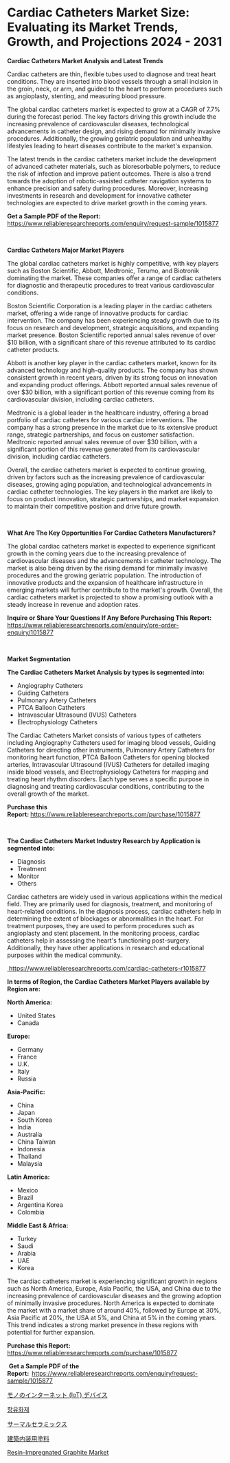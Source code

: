 <p><h1>Cardiac Catheters Market Size: Evaluating its Market Trends, Growth, and Projections 2024 - 2031</h1></p><p><strong>Cardiac Catheters Market Analysis and Latest Trends</strong></p>
<p><p>Cardiac catheters are thin, flexible tubes used to diagnose and treat heart conditions. They are inserted into blood vessels through a small incision in the groin, neck, or arm, and guided to the heart to perform procedures such as angioplasty, stenting, and measuring blood pressure.</p><p>The global cardiac catheters market is expected to grow at a CAGR of 7.7% during the forecast period. The key factors driving this growth include the increasing prevalence of cardiovascular diseases, technological advancements in catheter design, and rising demand for minimally invasive procedures. Additionally, the growing geriatric population and unhealthy lifestyles leading to heart diseases contribute to the market's expansion.</p><p>The latest trends in the cardiac catheters market include the development of advanced catheter materials, such as bioresorbable polymers, to reduce the risk of infection and improve patient outcomes. There is also a trend towards the adoption of robotic-assisted catheter navigation systems to enhance precision and safety during procedures. Moreover, increasing investments in research and development for innovative catheter technologies are expected to drive market growth in the coming years.</p></p>
<p><strong>Get a Sample PDF of the Report:&nbsp;</strong> <a href="https://www.reliableresearchreports.com/enquiry/request-sample/1015877">https://www.reliableresearchreports.com/enquiry/request-sample/1015877</a></p>
<p>&nbsp;</p>
<p><strong>Cardiac Catheters Major Market Players</strong></p>
<p><p>The global cardiac catheters market is highly competitive, with key players such as Boston Scientific, Abbott, Medtronic, Terumo, and Biotronik dominating the market. These companies offer a range of cardiac catheters for diagnostic and therapeutic procedures to treat various cardiovascular conditions.</p><p>Boston Scientific Corporation is a leading player in the cardiac catheters market, offering a wide range of innovative products for cardiac intervention. The company has been experiencing steady growth due to its focus on research and development, strategic acquisitions, and expanding market presence. Boston Scientific reported annual sales revenue of over $10 billion, with a significant share of this revenue attributed to its cardiac catheter products.</p><p>Abbott is another key player in the cardiac catheters market, known for its advanced technology and high-quality products. The company has shown consistent growth in recent years, driven by its strong focus on innovation and expanding product offerings. Abbott reported annual sales revenue of over $30 billion, with a significant portion of this revenue coming from its cardiovascular division, including cardiac catheters.</p><p>Medtronic is a global leader in the healthcare industry, offering a broad portfolio of cardiac catheters for various cardiac interventions. The company has a strong presence in the market due to its extensive product range, strategic partnerships, and focus on customer satisfaction. Medtronic reported annual sales revenue of over $30 billion, with a significant portion of this revenue generated from its cardiovascular division, including cardiac catheters.</p><p>Overall, the cardiac catheters market is expected to continue growing, driven by factors such as the increasing prevalence of cardiovascular diseases, growing aging population, and technological advancements in cardiac catheter technologies. The key players in the market are likely to focus on product innovation, strategic partnerships, and market expansion to maintain their competitive position and drive future growth.</p></p>
<p>&nbsp;</p>
<p><strong>What Are The Key Opportunities For Cardiac Catheters Manufacturers?</strong></p>
<p><p>The global cardiac catheters market is expected to experience significant growth in the coming years due to the increasing prevalence of cardiovascular diseases and the advancements in catheter technology. The market is also being driven by the rising demand for minimally invasive procedures and the growing geriatric population. The introduction of innovative products and the expansion of healthcare infrastructure in emerging markets will further contribute to the market's growth. Overall, the cardiac catheters market is projected to show a promising outlook with a steady increase in revenue and adoption rates.</p></p>
<p><strong>Inquire or Share Your Questions If Any Before Purchasing This Report:</strong> <a href="https://www.reliableresearchreports.com/enquiry/pre-order-enquiry/1015877">https://www.reliableresearchreports.com/enquiry/pre-order-enquiry/1015877</a></p>
<p>&nbsp;</p>
<p><strong>Market Segmentation</strong></p>
<p><strong>The Cardiac Catheters Market Analysis by types is segmented into:</strong></p>
<p><ul><li>Angiography Catheters</li><li>Guiding Catheters</li><li>Pulmonary Artery Catheters</li><li>PTCA Balloon Catheters</li><li>Intravascular Ultrasound (IVUS) Catheters</li><li>Electrophysiology Catheters</li></ul></p>
<p><p>The Cardiac Catheters Market consists of various types of catheters including Angiography Catheters used for imaging blood vessels, Guiding Catheters for directing other instruments, Pulmonary Artery Catheters for monitoring heart function, PTCA Balloon Catheters for opening blocked arteries, Intravascular Ultrasound (IVUS) Catheters for detailed imaging inside blood vessels, and Electrophysiology Catheters for mapping and treating heart rhythm disorders. Each type serves a specific purpose in diagnosing and treating cardiovascular conditions, contributing to the overall growth of the market.</p></p>
<p><strong>Purchase this Report:&nbsp;</strong><a href="https://www.reliableresearchreports.com/purchase/1015877">https://www.reliableresearchreports.com/purchase/1015877</a></p>
<p>&nbsp;</p>
<p><strong>The Cardiac Catheters Market Industry Research by Application is segmented into:</strong></p>
<p><ul><li>Diagnosis</li><li>Treatment</li><li>Monitor</li><li>Others</li></ul></p>
<p><p>Cardiac catheters are widely used in various applications within the medical field. They are primarily used for diagnosis, treatment, and monitoring of heart-related conditions. In the diagnosis process, cardiac catheters help in determining the extent of blockages or abnormalities in the heart. For treatment purposes, they are used to perform procedures such as angioplasty and stent placement. In the monitoring process, cardiac catheters help in assessing the heart's functioning post-surgery. Additionally, they have other applications in research and educational purposes within the medical community.</p></p>
<p><a href="https://www.reliableresearchreports.com/cardiac-catheters-r1015877">&nbsp;https://www.reliableresearchreports.com/cardiac-catheters-r1015877</a></p>
<p><strong>In terms of Region, the Cardiac Catheters Market Players available by Region are:</strong></p>
<p>
    <p> <strong> North America: </strong>
        <ul>
            <li>United States</li>
            <li>Canada</li>
        </ul>
        </p> 
    <p> <strong> Europe: </strong>
        <ul>
            <li>Germany</li>
            <li>France</li>
            <li>U.K.</li>
            <li>Italy</li>
            <li>Russia</li>
        </ul>
        </p> 
    <p> <strong> Asia-Pacific: </strong>
        <ul>
            <li>China</li>
            <li>Japan</li>
            <li>South Korea</li>
            <li>India</li>
            <li>Australia</li>
            <li>China Taiwan</li>
            <li>Indonesia</li>
            <li>Thailand</li>
            <li>Malaysia</li>
        </ul>
        </p> 
    <p> <strong> Latin America: </strong>
        <ul>
            <li>Mexico</li>
            <li>Brazil</li>
            <li>Argentina Korea</li>
            <li>Colombia</li>
        </ul>
        </p> 
    <p> <strong> Middle East & Africa: </strong>
        <ul>
            <li>Turkey</li>
            <li>Saudi</li>
            <li>Arabia</li>
            <li>UAE</li>
            <li>Korea</li>
        </ul>
    </p>
    </p>
<p><p>The cardiac catheters market is experiencing significant growth in regions such as North America, Europe, Asia Pacific, the USA, and China due to the increasing prevalence of cardiovascular diseases and the growing adoption of minimally invasive procedures. North America is expected to dominate the market with a market share of around 40%, followed by Europe at 30%, Asia Pacific at 20%, the USA at 5%, and China at 5% in the coming years. This trend indicates a strong market presence in these regions with potential for further expansion.</p></p>
<p><strong>Purchase this Report: </strong><a href="https://www.reliableresearchreports.com/purchase/1015877">https://www.reliableresearchreports.com/purchase/1015877</a></p>
<p>&nbsp;<strong>Get a Sample PDF of the Report:&nbsp;&nbsp;</strong><a href="https://www.reliableresearchreports.com/enquiry/request-sample/1015877">https://www.reliableresearchreports.com/enquiry/request-sample/1015877</a></p>
<p><strong></strong></p>
<p><p><a href="https://github.com/VinceMarvin1/Market-Research-Report-List-1/blob/main/614905351189.md">モノのインターネット (IoT) デバイス</a></p><p><a href="https://medium.com/@lucianmaluan2022/%EA%B7%A0%EC%A7%84%ED%99%94%EC%A0%9C-%EC%8B%9C%EC%9E%A5-%EA%B7%9C%EB%AA%A8-cagr-%EB%8F%99%ED%96%A5-2024-2030-b8fc6e4cff0e">항유화제</a></p><p><a href="https://medium.com/@kamdeall7845/%E3%82%B5%E3%83%BC%E3%83%9E%E3%83%AB%E3%82%BB%E3%83%A9%E3%83%9F%E3%83%83%E3%82%AF%E3%82%B9%E5%B8%82%E5%A0%B4%E3%83%A1%E3%83%88%E3%83%AA%E3%82%AF%E3%82%B9%E3%81%AE%E3%83%87%E3%82%B3%E3%83%BC%E3%83%89-%E5%B8%82%E5%A0%B4%E3%82%B7%E3%82%A7%E3%82%A2-%E3%83%88%E3%83%AC%E3%83%B3%E3%83%89-%E6%88%90%E9%95%B7%E3%83%91%E3%82%BF%E3%83%BC%E3%83%B3-e2db20cdbc93">サーマルセラミックス</a></p><p><a href="https://github.com/zoetazuur/Market-Research-Report-List-1/blob/main/113604051188.md">建築内装用塗料</a></p><p><a href="https://issuu.com/reportprime-2/docs/resin-impregnated-graphite-market-size-2030.pptx">Resin-Impregnated Graphite Market</a></p></p>